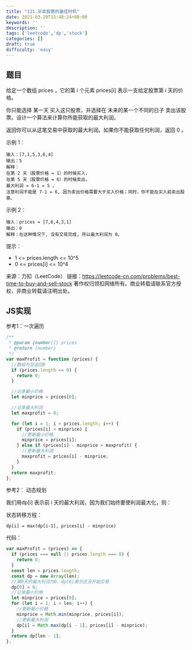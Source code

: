 ```yaml
---
title: "121.买卖股票的最佳时机"
date: 2021-03-20T15:48:24+08:00
keywords: ''
description: ''
tags: ['leetcode','dp','stock']
categories: []
draft: true
difficulty: 'easy'
---
```


## 题目

给定一个数组 prices ，它的第 i 个元素 prices[i] 表示一支给定股票第 i 天的价格。

你只能选择 某一天 买入这只股票，并选择在 未来的某一个不同的日子 卖出该股票。设计一个算法来计算你所能获取的最大利润。

返回你可以从这笔交易中获取的最大利润。如果你不能获取任何利润，返回 0 。

示例 1：
```
输入：[7,1,5,3,6,4]
输出：5
解释：
在第 2 天（股票价格 = 1）的时候买入，
在第 5 天（股票价格 = 6）的时候卖出，
最大利润 = 6-1 = 5 。
注意利润不能是 7-1 = 6, 因为卖出价格需要大于买入价格；同时，你不能在买入前卖出股票。
```

示例 2：
```
输入：prices = [7,6,4,3,1]
输出：0
解释：在这种情况下, 没有交易完成, 所以最大利润为 0。
```

提示：

- 1 <= prices.length <= 10^5   
- 0 <= prices[i] <= 10^4   

来源：力扣（LeetCode）
链接：https://leetcode-cn.com/problems/best-time-to-buy-and-sell-stock
著作权归领扣网络所有。商业转载请联系官方授权，非商业转载请注明出处。

## JS实现

参考1：一次遍历

```javascript
/**
 * @param {number[]} prices
 * @return {number}
 */
var maxProfit = function (prices) {
  //数组为空返回0
  if (prices.length <= 0) {
    return 0;
  }

  //记录最小价格
  let minprice = prices[0];

  //记录最大利润
  let maxprofit = 0;

  for (let i = 1; i < prices.length; i++) {
    if (prices[i] < minprice) {
      //更新最小价格
      minprice = prices[i];
    } else if (prices[i] - minprice > maxprofit) {
      //更新最大利润
      maxprofit = prices[i] - minprice;
    }
  }
  return maxprofit;
};
```

参考2： 动态规划 

我们用dp[i] 表示前 i 天的最大利润，因为我们始终要使利润最大化，则：

状态转移方程：
```
dp[i] = max(dp[i-1], prices[i] - minprice)
```

代码：
```javascript
var maxProfit = (prices) => {
  if (prices === null || prices.length === 0) {
    return 0;
  }
  const len = prices.length;
  const dp = new Array(len);
  //第0天的最大利润为0，dp[0]表示还没开始交易
  dp[0] = 0;
  //记录最小价格
  let minprice = prices[0];
  for (let i = 1; i < len; i++) {
    //更新最小价格
    minprice = Math.min(minprice, prices[i]);
    //更新最大利润
    dp[i] = Math.max(dp[i - 1], prices[i] - minprice);
  }
  return dp[len - 1];
};
```

